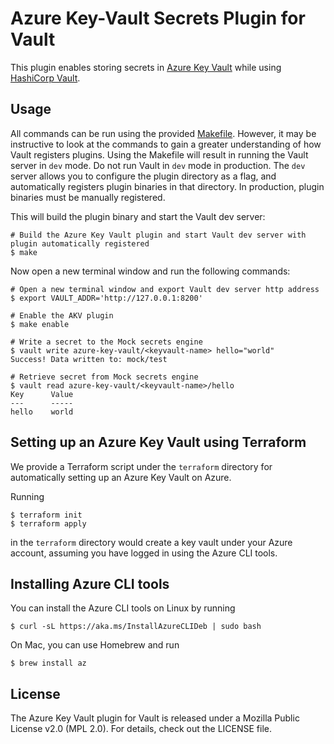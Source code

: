 # Azure Key-Vault Secrets Plugin for Vault

This plugin enables storing secrets in [Azure Key Vault](https://azure.microsoft.com/en-us/services/key-vault/) 
while using [HashiCorp Vault](https://www.vaultproject.io/).

## Usage

All commands can be run using the provided [Makefile](./Makefile). However, it may be instructive to look at the commands to gain a greater understanding of how Vault registers plugins. Using the Makefile will result in running the Vault server in `dev` mode. Do not run Vault in `dev` mode in production. The `dev` server allows you to configure the plugin directory as a flag, and automatically registers plugin binaries in that directory. In production, plugin binaries must be manually registered.

This will build the plugin binary and start the Vault dev server:

```
# Build the Azure Key Vault plugin and start Vault dev server with plugin automatically registered
$ make
```

Now open a new terminal window and run the following commands:

```
# Open a new terminal window and export Vault dev server http address
$ export VAULT_ADDR='http://127.0.0.1:8200'

# Enable the AKV plugin
$ make enable

# Write a secret to the Mock secrets engine
$ vault write azure-key-vault/<keyvault-name> hello="world"
Success! Data written to: mock/test

# Retrieve secret from Mock secrets engine
$ vault read azure-key-vault/<keyvault-name>/hello
Key      Value
---      -----
hello    world
```

## Setting up an Azure Key Vault using Terraform

We provide a Terraform script under the ``terraform`` directory for automatically setting up an Azure Key Vault on Azure.

Running 

```
$ terraform init
$ terraform apply
```

in the ``terraform`` directory would create a key vault under your Azure account, assuming you have logged in using the Azure CLI tools.

## Installing Azure CLI tools

You can install the Azure CLI tools on Linux by running 

```
$ curl -sL https://aka.ms/InstallAzureCLIDeb | sudo bash
```

On Mac, you can use Homebrew and run

```
$ brew install az
```

## License

The Azure Key Vault plugin for Vault is released under a Mozilla Public License v2.0 (MPL 2.0). For details, check out the LICENSE file.

